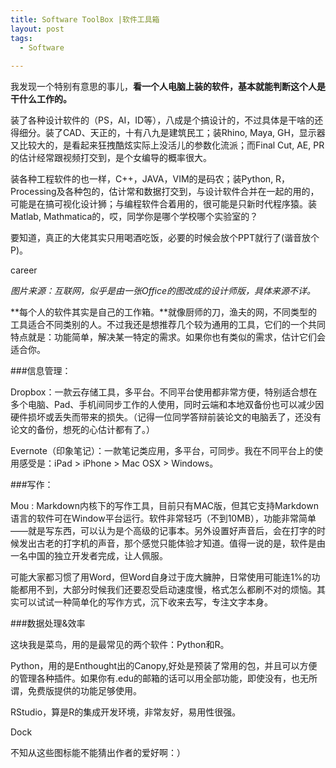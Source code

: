 ```yaml
---
title: Software ToolBox |软件工具箱
layout: post
tags:
  - Software
  
---
```



我发现一个特别有意思的事儿，**看一个人电脑上装的软件，基本就能判断这个人是干什么工作的。**

装了各种设计软件的（PS，AI，ID等），八成是个搞设计的，不过具体是干啥的还得细分。装了CAD、天正的，十有八九是建筑民工；装Rhino, Maya, GH，显示器又比较大的，是看起来狂拽酷炫实际上没活儿的参数化流派；而Final Cut, AE, PR的估计经常跟视频打交到，是个女编导的概率很大。

装各种工程软件的也一样，C++，JAVA，VIM的是码农；装Python, R，Processing及各种包的，估计常和数据打交到，与设计软件合并在一起的用的，可能是在搞可视化设计狮；与编程软件合着用的，很可能是只新时代程序猿。装Matlab, Mathmatica的，哎，同学你是哪个学校哪个实验室的？

要知道，真正的大佬其实只用喝酒吃饭，必要的时候会放个PPT就行了(谐音放个P)。

career

*图片来源：互联网，似乎是由一张Office的图改成的设计师版，具体来源不详。*

**每个人的软件其实是自己的工作箱。**就像厨师的刀，渔夫的网，不同类型的工具适合不同类别的人。不过我还是想推荐几个较为通用的工具，它们的一个共同特点就是：功能简单，解决某一特定的需求。如果你也有类似的需求，估计它们会适合你。

###信息管理：

Dropbox：一款云存储工具，多平台。不同平台使用都非常方便，特别适合想在多个电脑、Pad、手机间同步工作的人使用，同时云端和本地双备份也可以减少因硬件损坏或丢失而带来的损失。（记得一位同学答辩前装论文的电脑丢了，还没有论文的备份，想死的心估计都有了。）

Evernote（印象笔记）：一款笔记类应用，多平台，可同步。我在不同平台上的使用感受是：iPad > iPhone > Mac OSX > Windows。

###写作：

Mou : Markdown内核下的写作工具，目前只有MAC版，但其它支持Markdown语言的软件可在Window平台运行。软件非常轻巧（不到10MB），功能非常简单——就是写东西，可以认为是个高级的记事本。另外设置好声音后，会在打字的时候发出古老的打字机的声音，那个感觉只能体验才知道。值得一说的是，软件是由一名中国的独立开发者完成，让人佩服。

可能大家都习惯了用Word，但Word自身过于庞大臃肿，日常使用可能连1%的功能都用不到，大部分时候我们还要忍受启动速度慢，格式怎么都刷不对的烦恼。其实可以试试一种简单化的写作方式，沉下收来去写，专注文字本身。

###数据处理&效率

这块我是菜鸟，用的是最常见的两个软件：Python和R。

Python，用的是Enthought出的Canopy,好处是预装了常用的包，并且可以方便的管理各种插件。如果你有.edu的邮箱的话可以用全部功能，即使没有，也无所谓，免费版提供的功能足够使用。

RStudio，算是R的集成开发环境，非常友好，易用性很强。

Dock

不知从这些图标能不能猜出作者的爱好啊：）